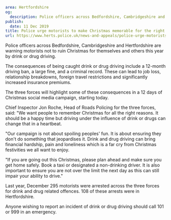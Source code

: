 ```yaml
area: Hertfordshire
og:
  description: Police officers across Bedfordshire, Cambridgeshire and Hertfordshire are warning motorists not to ruin Christmas for themselves and others this year by drink or drug driving.
publish:
  date: 11 Dec 2019
title: Police urge motorists to make Christmas memorable for the right reasons
url: https://www.herts.police.uk/news-and-appeals/police-urge-motorists-to-make-christmas-memorable-for-the-right-reasons-1154
```

Police officers across Bedfordshire, Cambridgeshire and Hertfordshire are warning motorists not to ruin Christmas for themselves and others this year by drink or drug driving.

The consequences of being caught drink or drug driving include a 12-month driving ban, a large fine, and a criminal record. These can lead to job loss, relationship breakdowns, foreign travel restrictions and significantly increased insurance premiums.

The three forces will highlight some of these consequences in a 12 days of Christmas social media campaign, starting today.

Chief Inspector Jon Roche, Head of Roads Policing for the three forces, said: "We want people to remember Christmas for all the right reasons. It should be a happy time but driving under the influence of drink or drugs can change that in a heartbeat.

"Our campaign is not about spoiling peoples' fun. It is about ensuring they don't do something that jeopardises it. Drink and drug driving can bring financial hardship, pain and loneliness which is a far cry from Christmas festivities we all want to enjoy.

"If you are going out this Christmas, please plan ahead and make sure you get home safely. Book a taxi or designated a non-drinking driver. It is also important to ensure you are not over the limit the next day as this can still impair your ability to drive."

Last year, December 295 motorists were arrested across the three forces for drink and drug related offences. 108 of these arrests were in Hertfordshire.

Anyone wishing to report an incident of drink or drug driving should call 101 or 999 in an emergency.
